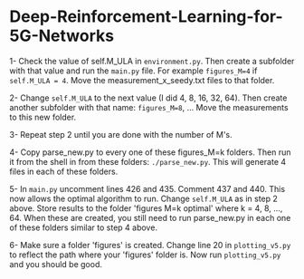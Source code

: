 # Deep-Reinforcement-Learning-for-5G-Networks

1- Check the value of self.M_ULA in `environment.py`.  Then create a subfolder with that value and run the `main.py` file.  For example `figures_M=4` if `self.M_ULA = 4`.  Move the measurement_x_seedy.txt files to that folder.

2- Change `self.M_ULA` to the next value (I did 4, 8, 16, 32, 64).  Then create another subfolder with that name: `figures_M=8`, ...  Move the measurements to this new folder.

3- Repeat step 2 until you are done with the number of M's.

4- Copy parse_new.py to every one of these figures_M=k folders.  Then run it from the shell in from these folders: `./parse_new.py`.  This will generate 4 files in each of these folders.

5- In `main.py` uncomment lines 426 and 435.  Comment 437 and 440.  This now allows the optimal algorithm to run.  Change `self.M_ULA` as in step 2 above.  Store results to the folder 'figures M=k optimal' where k = 4, 8, ..., 64.  When these are created, you still need to run parse_new.py in each one of these folders similar to step 4 above.

6- Make sure a folder 'figures' is created.  Change line 20 in `plotting_v5.py` to reflect the path where your 'figures' folder is.  Now run `plotting_v5.py` and you should be good.
